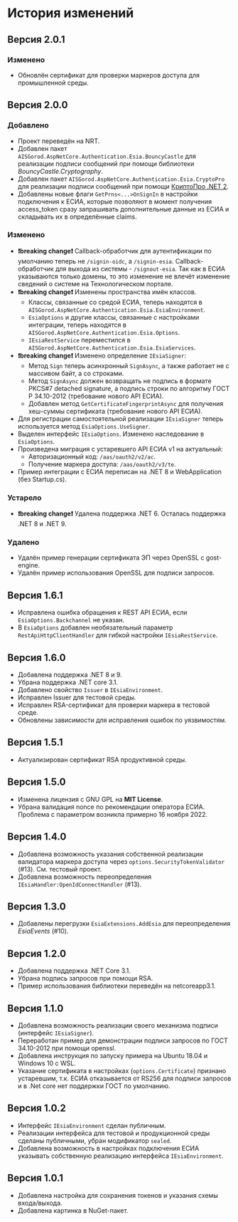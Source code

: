 # История изменений

## Версия 2.0.1

### Изменено

- Обновлён сертификат для проверки маркеров доступа для промышленной среды.

## Версия 2.0.0

### Добавлено

- Проект переведён на NRT.
- Добавлен пакет `AISGorod.AspNetCore.Authentication.Esia.BouncyCastle` для реализации подписи сообщений при помощи библиотеки _BouncyCastle.Cryptography_.
- Добавлен пакет `AISGorod.AspNetCore.Authentication.Esia.CryptoPro` для реализации подписи сообщений при помощи [КриптоПро .NET 2](https://github.com/cryptopro/libcore).
- Добавлены новые флаги `GetPrns<...>OnSignIn` в настройки подключения к ЕСИА, которые позволяют в момент получения access_token сразу запрашивать дополнительные данные из ЕСИА и складывать их в определённые claims.

### Изменено

- **❗breaking change❗** Callback-обработчик для аутентификации по умолчанию теперь не `/signin-oidc`, а `/signin-esia`.
  Callback-обработчик для выхода из системы - `/signout-esia`.
  Так как в ЕСИА указываются только домены, то это изменение не влечёт изменение сведений о системе на Технологическом портале.
- **❗breaking change❗** Изменены пространства имён классов.
  - Классы, связанные со средой ЕСИА, теперь находятся в `AISGorod.AspNetCore.Authentication.Esia.EsiaEnvironment`.
  - `EsiaOptions` и другие классы, связанные с настройками интеграции, теперь находятся в `AISGorod.AspNetCore.Authentication.Esia.Options`.
  - `IEsiaRestService` переместился в `AISGorod.AspNetCore.Authentication.Esia.EsiaServices`.
- **❗breaking change❗** Изменено определение `IEsiaSigner`:
  - Метод `Sign` теперь асинхронный `SignAsync`, а также работает не с массивом байт, а со строками.
  - Метод `SignAsync` должен возвращать не подпись в формате PKCS#7 detached signature, а подпись строки по алгоритму ГОСТ Р 34.10-2012 (требование нового API ЕСИА).
  - Добавлен метод `GetCertificateFingerprintAsync` для получения хеш-суммы сертификата (требование нового API ЕСИА).
- Для регистрации самостоятельной реализации `IEsiaSigner` теперь используется метод `EsiaOptions.UseSigner`.
- Выделен интерфейс `IEsiaOptions`.
  Изменено наследование в `EsiaOptions`.
- Произведена миграция с устаревшего API ЕСИА v1 на актуальный:
  - Авторизационный код: `/aas/oauth2/v2/ac`.
  - Получение маркера доступа: `/aas/oauth2/v3/te`.
- Пример интеграции с ЕСИА переписан на .NET 8 и WebApplication (без Startup.cs).

### Устарело

- **❗breaking change❗** Удалена поддержка .NET 6.
  Осталась поддержка .NET 8 и .NET 9.

### Удалено

- Удалён пример генерации сертификата ЭП через OpenSSL с gost-engine.
- Удалён пример использования OpenSSL для подписи запросов.

## Версия 1.6.1

- Исправлена ошибка обращения к REST API ЕСИА, если `EsiaOptions.Backchannel` не указан.
- В `EsiaOptions` добавлен необязательный параметр `RestApiHttpClientHandler` для гибкой настройки `IEsiaRestService`.

## Версия 1.6.0

- Добавлена поддержка .NET 8 и 9.
- Убрана поддержка .NET core 3.1.
- Добавлено свойство `Issuer` в `IEsiaEnvironment`.
- Исправлен Issuer для тестовой среды.
- Исправлен RSA-сертификат для проверки маркера в тестовой среде.
- Обновлены зависимости для исправления ошибок по уязвимостям.

## Версия 1.5.1

- Актуализирован сертификат RSA продуктивной среды.

## Версия 1.5.0

- Изменена лицензия с GNU GPL на **MIT License**.
- Убрана валидация nonce по рекомендации оператора ЕСИА. Проблема с параметром возникла примерно 16 ноября 2022.

## Версия 1.4.0

- Добавлена возможность указания собственной реализации валидатора маркера доступа через `options.SecurityTokenValidator` (#13). См. тестовый проект.
- Добавлена возможность переопределения `IEsiaHandler:OpenIdConnectHandler` (#13).

## Версия 1.3.0

- Добавлены перегрузки `EsiaExtensions.AddEsia` для переопределения _EsiaEvents_ (#10).

## Версия 1.2.0

- Добавлена поддержка .NET Core 3.1.
- Убрана подпись запросов при помощи RSA.
- Пример использования библиотеки переведён на netcoreapp3.1.

## Версия 1.1.0

- Добавлена возможность реализации своего механизма подписи (интерфейс `IEsiaSigner`).
- Переработан пример для демонстрации подписи запросов по ГОСТ 34.10-2012 при помощи openssl.
- Добавлена инструкция по запуску примера на Ubuntu 18.04 и Windows 10 с WSL.
- Указание сертификата в настройках (`options.Certificate`) признано устаревшим, т.к. ЕСИА отказывается от RS256 для подписи запросов и в .Net core нет поддержки ГОСТ по умолчанию.

## Версия 1.0.2

- Интерфейс `IEsiaEnvironment` сделан публичным.
- Реализации интерфейса для тестовой и продукционной среды сделаны публичными, убран модификатор `sealed`.
- Добавлена возможность в настройках подключения ЕСИА указывать собственную реализацию интерфейса `IEsiaEnvironment`.

## Версия 1.0.1

- Добавлена настройка для сохранения токенов и указания схемы входа/выхода.
- Добавлена картинка в NuGet-пакет.
